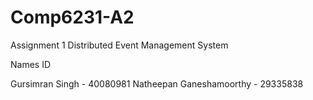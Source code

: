 # Comp6231-A2
Assignment 1
Distributed Event Management System

Names                        ID

Gursimran Singh -            40080981
Natheepan Ganeshamoorthy -   29335838

